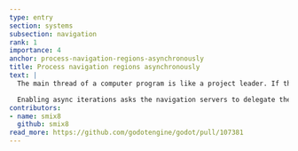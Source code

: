 ```yaml
---
type: entry
section: systems
subsection: navigation
rank: 1
importance: 4
anchor: process-navigation-regions-asynchronously
title: Process navigation regions asynchronously
text: |
  The main thread of a computer program is like a project leader. If the project leader handles too many tasks and doesn’t delegate enough, it can affect the overall performance of the team.

  Enabling async iterations asks the navigation servers to delegate the navigation process to a background thread, which can improve overall navigation performance.
contributors:
- name: smix8
  github: smix8
read_more: https://github.com/godotengine/godot/pull/107381
---
```

